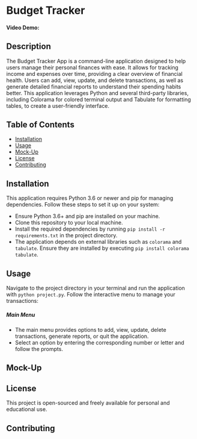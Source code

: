 # Budget Tracker

#### Video Demo:

## Description

The Budget Tracker App is a command-line application designed to help users manage their personal finances with ease. It allows for tracking income and expenses over time, providing a clear overview of financial health. Users can add, view, update, and delete transactions, as well as generate detailed financial reports to understand their spending habits better. This application leverages Python and several third-party libraries, including Colorama for colored terminal output and Tabulate for formatting tables, to create a user-friendly interface.

## Table of Contents

- [Installation](#installation)
- [Usage](#usage)
- [Mock-Up](#mock-up)
- [License](#license)
- [Contributing](#contributing)

## Installation

This application requires Python 3.6 or newer and pip for managing dependencies. Follow these steps to set it up on your system:

- Ensure Python 3.6+ and pip are installed on your machine.
- Clone this repository to your local machine.
- Install the required dependencies by running `pip install -r requirements.txt` in the project directory.
- The application depends on external libraries such as `colorama` and `tabulate`. Ensure they are installed by executing 
`pip install colorama tabulate`.

## Usage

Navigate to the project directory in your terminal and run the application with `python project.py`. Follow the interactive menu to manage your transactions:

##### Main Menu

- The main menu provides options to add, view, update, delete transactions, generate reports, or quit the application.
- Select an option by entering the corresponding number or letter and follow the prompts.

## Mock-Up



## License

This project is open-sourced and freely available for personal and educational use.

## Contributing
